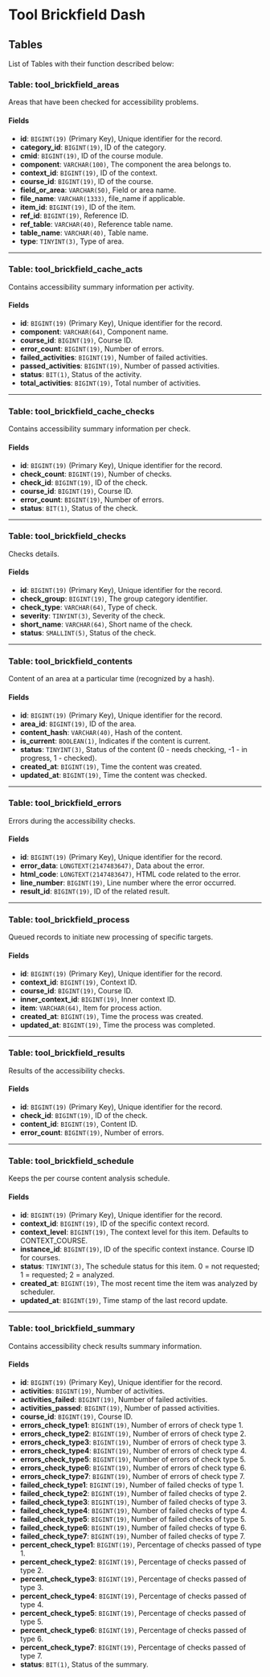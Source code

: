 # Tool Brickfield Dash

## Tables

List of Tables with their function described below:

### Table: tool_brickfield_areas

Areas that have been checked for accessibility problems.

#### Fields

- **id**: `BIGINT(19)` (Primary Key), Unique identifier for the record.
- **category_id**: `BIGINT(19)`, ID of the category.
- **cmid**: `BIGINT(19)`, ID of the course module.
- **component**: `VARCHAR(100)`, The component the area belongs to.
- **context_id**: `BIGINT(19)`, ID of the context.
- **course_id**: `BIGINT(19)`, ID of the course.
- **field_or_area**: `VARCHAR(50)`, Field or area name.
- **file_name**: `VARCHAR(1333)`, file_name if applicable.
- **item_id**: `BIGINT(19)`, ID of the item.
- **ref_id**: `BIGINT(19)`, Reference ID.
- **ref_table**: `VARCHAR(40)`, Reference table name.
- **table_name**: `VARCHAR(40)`, Table name.
- **type**: `TINYINT(3)`, Type of area.

---

### Table: tool_brickfield_cache_acts

Contains accessibility summary information per activity.

#### Fields

- **id**: `BIGINT(19)` (Primary Key), Unique identifier for the record.
- **component**: `VARCHAR(64)`, Component name.
- **course_id**: `BIGINT(19)`, Course ID.
- **error_count**: `BIGINT(19)`, Number of errors.
- **failed_activities**: `BIGINT(19)`, Number of failed activities.
- **passed_activities**: `BIGINT(19)`, Number of passed activities.
- **status**: `BIT(1)`, Status of the activity.
- **total_activities**: `BIGINT(19)`, Total number of activities.

---

### Table: tool_brickfield_cache_checks

Contains accessibility summary information per check.

#### Fields

- **id**: `BIGINT(19)` (Primary Key), Unique identifier for the record.
- **check_count**: `BIGINT(19)`, Number of checks.
- **check_id**: `BIGINT(19)`, ID of the check.
- **course_id**: `BIGINT(19)`, Course ID.
- **error_count**: `BIGINT(19)`, Number of errors.
- **status**: `BIT(1)`, Status of the check.

---

### Table: tool_brickfield_checks

Checks details.

#### Fields

- **id**: `BIGINT(19)` (Primary Key), Unique identifier for the record.
- **check_group**: `BIGINT(19)`, The group category identifier.
- **check_type**: `VARCHAR(64)`, Type of check.
- **severity**: `TINYINT(3)`, Severity of the check.
- **short_name**: `VARCHAR(64)`, Short name of the check.
- **status**: `SMALLINT(5)`, Status of the check.

---

### Table: tool_brickfield_contents

Content of an area at a particular time (recognized by a hash).

#### Fields

- **id**: `BIGINT(19)` (Primary Key), Unique identifier for the record.
- **area_id**: `BIGINT(19)`, ID of the area.
- **content_hash**: `VARCHAR(40)`, Hash of the content.
- **is_current**: `BOOLEAN(1)`, Indicates if the content is current.
- **status**: `TINYINT(3)`, Status of the content (0 - needs checking, -1 - in progress, 1 - checked).
- **created_at**: `BIGINT(19)`, Time the content was created.
- **updated_at**: `BIGINT(19)`, Time the content was checked.

---

### Table: tool_brickfield_errors

Errors during the accessibility checks.

#### Fields

- **id**: `BIGINT(19)` (Primary Key), Unique identifier for the record.
- **error_data**: `LONGTEXT(2147483647)`, Data about the error.
- **html_code**: `LONGTEXT(2147483647)`, HTML code related to the error.
- **line_number**: `BIGINT(19)`, Line number where the error occurred.
- **result_id**: `BIGINT(19)`, ID of the related result.

---

### Table: tool_brickfield_process

Queued records to initiate new processing of specific targets.

#### Fields

- **id**: `BIGINT(19)` (Primary Key), Unique identifier for the record.
- **context_id**: `BIGINT(19)`, Context ID.
- **course_id**: `BIGINT(19)`, Course ID.
- **inner_context_id**: `BIGINT(19)`, Inner context ID.
- **item**: `VARCHAR(64)`, Item for process action.
- **created_at**: `BIGINT(19)`, Time the process was created.
- **updated_at**: `BIGINT(19)`, Time the process was completed.

---

### Table: tool_brickfield_results

Results of the accessibility checks.

#### Fields

- **id**: `BIGINT(19)` (Primary Key), Unique identifier for the record.
- **check_id**: `BIGINT(19)`, ID of the check.
- **content_id**: `BIGINT(19)`, Content ID.
- **error_count**: `BIGINT(19)`, Number of errors.

---

### Table: tool_brickfield_schedule

Keeps the per course content analysis schedule.

#### Fields

- **id**: `BIGINT(19)` (Primary Key), Unique identifier for the record.
- **context_id**: `BIGINT(19)`, ID of the specific context record.
- **context_level**: `BIGINT(19)`, The context level for this item. Defaults to CONTEXT_COURSE.
- **instance_id**: `BIGINT(19)`, ID of the specific context instance. Course ID for courses.
- **status**: `TINYINT(3)`, The schedule status for this item. 0 = not requested; 1 = requested; 2 = analyzed.
- **created_at**: `BIGINT(19)`, The most recent time the item was analyzed by scheduler.
- **updated_at**: `BIGINT(19)`, Time stamp of the last record update.

---

### Table: tool_brickfield_summary

Contains accessibility check results summary information.

#### Fields

- **id**: `BIGINT(19)` (Primary Key), Unique identifier for the record.
- **activities**: `BIGINT(19)`, Number of activities.
- **activities_failed**: `BIGINT(19)`, Number of failed activities.
- **activities_passed**: `BIGINT(19)`, Number of passed activities.
- **course_id**: `BIGINT(19)`, Course ID.
- **errors_check_type1**: `BIGINT(19)`, Number of errors of check type 1.
- **errors_check_type2**: `BIGINT(19)`, Number of errors of check type 2.
- **errors_check_type3**: `BIGINT(19)`, Number of errors of check type 3.
- **errors_check_type4**: `BIGINT(19)`, Number of errors of check type 4.
- **errors_check_type5**: `BIGINT(19)`, Number of errors of check type 5.
- **errors_check_type6**: `BIGINT(19)`, Number of errors of check type 6.
- **errors_check_type7**: `BIGINT(19)`, Number of errors of check type 7.
- **failed_check_type1**: `BIGINT(19)`, Number of failed checks of type 1.
- **failed_check_type2**: `BIGINT(19)`, Number of failed checks of type 2.
- **failed_check_type3**: `BIGINT(19)`, Number of failed checks of type 3.
- **failed_check_type4**: `BIGINT(19)`, Number of failed checks of type 4.
- **failed_check_type5**: `BIGINT(19)`, Number of failed checks of type 5.
- **failed_check_type6**: `BIGINT(19)`, Number of failed checks of type 6.
- **failed_check_type7**: `BIGINT(19)`, Number of failed checks of type 7.
- **percent_check_type1**: `BIGINT(19)`, Percentage of checks passed of type 1.
- **percent_check_type2**: `BIGINT(19)`, Percentage of checks passed of type 2.
- **percent_check_type3**: `BIGINT(19)`, Percentage of checks passed of type 3.
- **percent_check_type4**: `BIGINT(19)`, Percentage of checks passed of type 4.
- **percent_check_type5**: `BIGINT(19)`, Percentage of checks passed of type 5.
- **percent_check_type6**: `BIGINT(19)`, Percentage of checks passed of type 6.
- **percent_check_type7**: `BIGINT(19)`, Percentage of checks passed of type 7.
- **status**: `BIT(1)`, Status of the summary.

